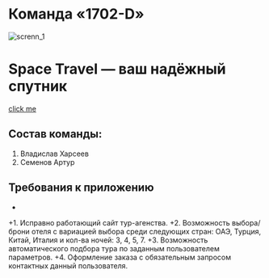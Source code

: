 # Команда «1702-D»
![screnn_1](https://github.com/stankin/inet-2017/blob/master/idm-17-02/Team_1702-D/Screenshot_1.png)

# Space Travel — ваш надёжный спутник
 [click me](http://example.com/ "click")

## Состав команды:
1. Владислав Харсеев
2. Семенов Артур

## Требования к приложению
 +
 +1. Исправно работающий сайт тур-агенства.
 +2. Возможность выбора/брони отеля с вариацией выбора среди следующих стран: ОАЭ, Турция, Китай, Италия и кол-ва ночей: 3, 4, 5, 7.
 +3. Возможность автоматического подбора тура по заданным пользователем параметров.
 +4. Оформление заказа с обязательным запросом контактных данный пользователя.
